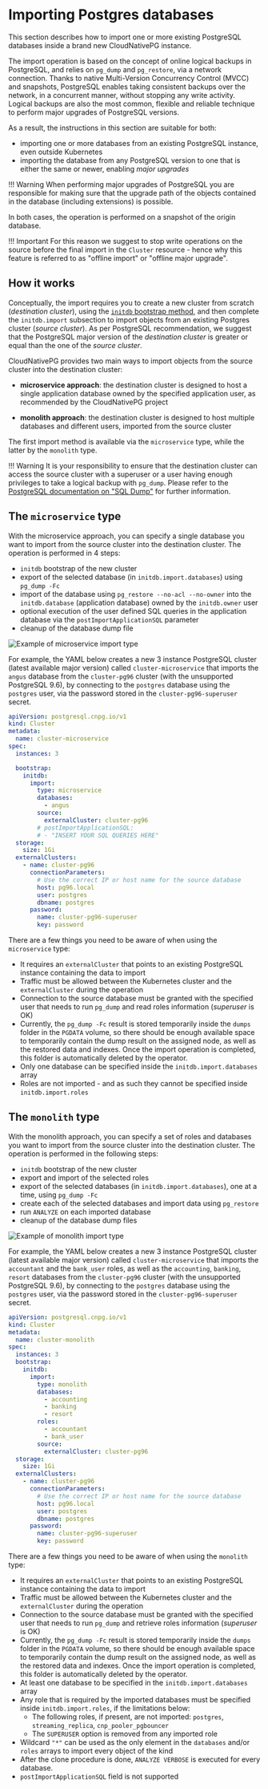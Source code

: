 # Importing Postgres databases

This section describes how to import one or more existing PostgreSQL
databases inside a brand new CloudNativePG instance.

The import operation is based on the concept of online logical backups in PostgreSQL,
and relies on `pg_dump` and `pg_restore`, via a network connection.
Thanks to native Multi-Version Concurrency Control (MVCC) and snapshots,
PostgreSQL enables taking consistent backups over the network, in a concurrent
manner, without stopping any write activity. Logical backups are also the most
common, flexible and reliable technique to perform major upgrades of PostgreSQL
versions.

As a result, the instructions in this section are suitable for both:

- importing one or more databases from an existing PostgreSQL instance, even
  outside Kubernetes
- importing the database from any PostgreSQL version to one that is either the
  same or newer, enabling *major upgrades*

!!! Warning
    When performing major upgrades of PostgreSQL you are responsible for making
    sure that the upgrade path of the objects contained in the database (including
    extensions) is possible.

In both cases, the operation is performed on a snapshot of the origin database.

!!! Important
    For this reason we suggest to stop write operations on the source before
    the final import in the `Cluster` resource - hence why this feature is
    referred to as "offline import" or "offline major upgrade".

## How it works

Conceptually, the import requires you to create a new cluster from scratch
(*destination cluster*), using the [`initdb` bootstrap method](bootstrap.md),
and then complete the `initdb.import` subsection to import objects from an
existing Postgres cluster (*source cluster*). As per PostgreSQL recommendation,
we suggest that the PostgreSQL major version of the *destination cluster* is
greater or equal than the one of the *source cluster*.

CloudNativePG provides two main ways to import objects from the source cluster
into the destination cluster:

- **microservice approach**: the destination cluster is designed to host a
  single application database owned by the specified application user, as
  recommended by the CloudNativePG project

- **monolith approach**: the destination cluster is designed to host multiple
  databases and different users, imported from the source cluster

The first import method is available via the `microservice` type, while the
latter by the `monolith` type.

!!! Warning
    It is your responsibility to ensure that the destination cluster can
    access the source cluster with a superuser or a user having enough
    privileges to take a logical backup with `pg_dump`. Please refer to the
    [PostgreSQL documentation on "SQL Dump"](https://www.postgresql.org/docs/current/app-pgdump.html)
    for further information.

## The `microservice` type

With the microservice approach, you can specify a single database you want to
import from the source cluster into the destination cluster. The operation is
performed in 4 steps:

- `initdb` bootstrap of the new cluster
- export of the selected database (in `initdb.import.databases`) using
  `pg_dump -Fc`
- import of the database using `pg_restore --no-acl --no-owner` into the
  `initdb.database` (application database) owned by the `initdb.owner` user
- optional execution of the user defined SQL queries in the application
  database via the `postImportApplicationSQL` parameter
- cleanup of the database dump file

![Example of microservice import type](./images/microservice-import.png)

For example, the YAML below creates a new 3 instance PostgreSQL cluster (latest
available major version) called `cluster-microservice` that imports the `angus`
database from the `cluster-pg96` cluster (with the unsupported PostgreSQL 9.6),
by connecting to the `postgres` database using the `postgres` user, via the
password stored in the `cluster-pg96-superuser` secret.

```yaml
apiVersion: postgresql.cnpg.io/v1
kind: Cluster
metadata:
  name: cluster-microservice
spec:
  instances: 3

  bootstrap:
    initdb:
      import:
        type: microservice
        databases:
          - angus
        source:
          externalCluster: cluster-pg96
        # postImportApplicationSQL:
        # - "INSERT YOUR SQL QUERIES HERE"
  storage:
    size: 1Gi
  externalClusters:
    - name: cluster-pg96
      connectionParameters:
        # Use the correct IP or host name for the source database
        host: pg96.local
        user: postgres
        dbname: postgres
      password:
        name: cluster-pg96-superuser
        key: password
```


There are a few things you need to be aware of when using the `microservice` type:

- It requires an `externalCluster` that points to an existing PostgreSQL
  instance containing the data to import
- Traffic must be allowed between the Kubernetes cluster and the
  `externalCluster` during the operation
- Connection to the source database must be granted with the specified user
  that needs to run `pg_dump` and read roles information (*superuser* is
  OK)
- Currently, the `pg_dump -Fc` result is stored temporarily inside the `dumps`
  folder in the `PGDATA` volume, so there should be enough available space to
  temporarily contain the dump result on the assigned node, as well as the
  restored data and indexes. Once the import operation is completed, this
  folder is automatically deleted by the operator.
- Only one database can be specified inside the `initdb.import.databases` array
- Roles are not imported - and as such they cannot be specified inside `initdb.import.roles`

## The `monolith` type

With the monolith approach, you can specify a set of roles and databases you
want to import from the source cluster into the destination cluster.
The operation is performed in the following steps:

- `initdb` bootstrap of the new cluster
- export and import of the selected roles
- export of the selected databases (in `initdb.import.databases`), one at a time,
  using `pg_dump -Fc`
- create each of the selected databases and import data using `pg_restore`
- run `ANALYZE` on each imported database
- cleanup of the database dump files

![Example of monolith import type](./images/monolith-import.png)

For example, the YAML below creates a new 3 instance PostgreSQL cluster (latest
available major version) called `cluster-microservice` that imports the
`accountant` and the `bank_user` roles, as well as the `accounting`, `banking`,
`resort` databases from the `cluster-pg96` cluster (with the unsupported
PostgreSQL 9.6), by connecting to the `postgres` database using the `postgres`
user, via the password stored in the `cluster-pg96-superuser` secret.

```yaml
apiVersion: postgresql.cnpg.io/v1
kind: Cluster
metadata:
  name: cluster-monolith
spec:
  instances: 3
  bootstrap:
    initdb:
      import:
        type: monolith
        databases:
          - accounting
          - banking
          - resort
        roles:
          - accountant
          - bank_user
        source:
          externalCluster: cluster-pg96
  storage:
    size: 1Gi
  externalClusters:
    - name: cluster-pg96
      connectionParameters:
        # Use the correct IP or host name for the source database
        host: pg96.local
        user: postgres
        dbname: postgres
      password:
        name: cluster-pg96-superuser
        key: password
```

There are a few things you need to be aware of when using the `monolith` type:

- It requires an `externalCluster` that points to an existing PostgreSQL
  instance containing the data to import
- Traffic must be allowed between the Kubernetes cluster and the
  `externalCluster` during the operation
- Connection to the source database must be granted with the specified user
  that needs to run `pg_dump` and retrieve roles information (*superuser* is
  OK)
- Currently, the `pg_dump -Fc` result is stored temporarily inside the `dumps`
  folder in the `PGDATA` volume, so there should be enough available space to
  temporarily contain the dump result on the assigned node, as well as the
  restored data and indexes. Once the import operation is completed, this
  folder is automatically deleted by the operator.
- At least one database to be specified in the `initdb.import.databases` array
- Any role that is required by the imported databases must be specified inside
  `initdb.import.roles`, if the limitations below:
    - The following roles, if present, are not imported: `postgres`, `streaming_replica`, `cnp_pooler_pgbouncer`
    - The `SUPERUSER` option is removed from any imported role
- Wildcard `"*"` can be used as the only element in the `databases` and/or
  `roles` arrays to import every object of the kind
- After the clone procedure is done, `ANALYZE VERBOSE` is executed for every
  database.
- `postImportApplicationSQL` field is not supported

